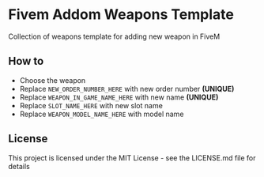 # Fivem Addom Weapons Template
Collection of weapons template for adding new weapon in FiveM

## How to

* Choose the weapon
* Replace `NEW_ORDER_NUMBER_HERE` with new order number **(UNIQUE)**
* Replace `WEAPON_IN_GAME_NAME_HERE` with new name **(UNIQUE)**
* Replace `SLOT_NAME_HERE` with new slot name
* Replace `WEAPON_MODEL_NAME_HERE` with model name

## License
This project is licensed under the MIT License - see the LICENSE.md file for details
